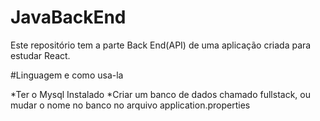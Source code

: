 # JavaBackEnd

Este repositório tem a parte Back End(API) de uma aplicação criada para estudar React.

#Linguagem e como usa-la

*Ter o Mysql Instalado *Criar um banco de dados chamado fullstack, ou mudar o nome no banco no arquivo application.properties
